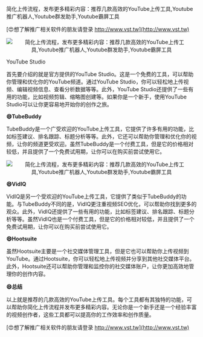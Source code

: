 简化上传流程，发布更多精彩内容：推荐几款高效的YouTube上传工具,Youtube推广机器人,Youtube群发助手,Youtube霸屏工具

[😍想了解推广相关软件的朋友请登录 http://www.vst.tw](http://www.vst.tw)

 <center><img src="https://vst.tw/MP4/tuiguang/png/1.png" alt="简化上传流程，发布更多精彩内容：推荐几款高效的YouTube上传工具,Youtube推广机器人,Youtube群发助手,Youtube霸屏工具"></center>

YouTube Studio

首先要介绍的就是官方提供的YouTube Studio。这是一个免费的工具，可以帮助你管理和优化你的YouTube频道。通过YouTube Studio，你可以轻松地上传视频、编辑视频信息、查看分析数据等等。此外，YouTube Studio还提供了一些有用的功能，比如视频剪辑、缩略图创建等。如果你是一个新手，使用YouTube Studio可以让你更容易地开始你的创作之旅。

**😄TubeBuddy**

TubeBuddy是一个广受欢迎的YouTube上传工具，它提供了许多有用的功能，比如标签建议、排名跟踪、标题分析等等。此外，它还可以帮助你管理和优化你的视频，让你的频道更受欢迎。虽然TubeBuddy是一个付费工具，但是它的价格相对较低，并且提供了一个免费试用期，让你可以在购买前尝试使用它。

 <center><img src="https://vst.tw/MP4/tuiguang/png/8.png" alt="简化上传流程，发布更多精彩内容：推荐几款高效的YouTube上传工具,Youtube推广机器人,Youtube群发助手,Youtube霸屏工具"></center>

**😄VidIQ**

VidIQ是另一个受欢迎的YouTube上传工具，它提供了类似于TubeBuddy的功能。与TubeBuddy不同的是，VidIQ更注重视频SEO优化，可以帮助你找到更多的观众。此外，VidIQ还提供了一些有用的功能，比如标签建议、排名跟踪、标题分析等等。虽然VidIQ也是一个付费工具，但是它的价格相对较低，并且提供了一个免费试用期，让你可以在购买前尝试使用它。

**😄Hootsuite**

虽然Hootsuite主要是一个社交媒体管理工具，但是它也可以帮助你上传视频到YouTube。通过Hootsuite，你可以轻松地上传视频并分享到其他社交媒体平台。此外，Hootsuite还可以帮助你管理和监控你的社交媒体账户，让你更加高效地管理你的创作内容。

**😄总结**

以上就是推荐的几款高效的YouTube上传工具。每个工具都有其独特的功能，可以帮助你简化上传流程并发布更多精彩内容。无论你是一个新手还是一个经验丰富的视频创作者，这些工具都可以提高你的工作效率和创作质量。

[😍想了解推广相关软件的朋友请登录 http://www.vst.tw](http://www.vst.tw)



